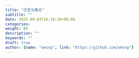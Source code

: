 ```yaml
---
title: "泛型与集合"
subtitle: ""
date: 2025-09-03T16:10:10+08:00
categories:
weight: 80
description: ""
keywords: ""
draft: true
author: {name: "wmsnp", link: "https://github.com/wmsnp"}
---
```

